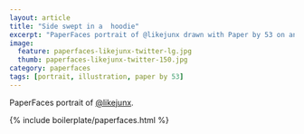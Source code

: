 ```yaml
---
layout: article
title: "Side swept in a  hoodie"
excerpt: "PaperFaces portrait of @likejunx drawn with Paper by 53 on an iPad."
image: 
  feature: paperfaces-likejunx-twitter-lg.jpg
  thumb: paperfaces-likejunx-twitter-150.jpg
category: paperfaces
tags: [portrait, illustration, paper by 53]
---
```


PaperFaces portrait of [@likejunx](http://twitter.com/likejunx).

{% include boilerplate/paperfaces.html %}